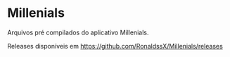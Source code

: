# Millenials
Arquivos pré compilados do aplicativo Millenials.

Releases disponíveis em https://github.com/RonaldssX/Millenials/releases
